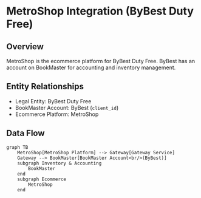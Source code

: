 # MetroShop Integration (ByBest Duty Free)

## Overview
MetroShop is the ecommerce platform for ByBest Duty Free. ByBest has an account on BookMaster for accounting and inventory management.

## Entity Relationships
- Legal Entity: ByBest Duty Free
- BookMaster Account: ByBest (`client_id`)
- Ecommerce Platform: MetroShop

## Data Flow
```mermaid
graph TB
    MetroShop[MetroShop Platform] --> Gateway[Gateway Service]
    Gateway --> BookMaster[BookMaster Account<br/>(ByBest)]
    subgraph Inventory & Accounting
        BookMaster
    end
    subgraph Ecommerce
        MetroShop
    end